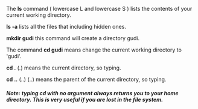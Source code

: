The <b>ls</b> command ( lowercase L and lowercase S ) lists the contents of your current working directory.

<b>ls -a</b> lists all the files that including hidden ones.

<b>mkdir gudi</b> this command will create a directory gudi.

The command <b>cd gudi</b> means change the current working directory to 'gudi'.

<b>cd .</b> (.) means the current directory, so typing.

<b>cd ..</b> (..) (..) means the parent of the current directory, so typing.

<h5>Note: typing cd with no argument always returns you to your home directory. This is very useful if you are lost in the file system.</h5>
